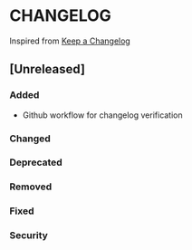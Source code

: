 # CHANGELOG
Inspired from [Keep a Changelog](https://keepachangelog.com/en/1.0.0/)

## [Unreleased]
### Added
- Github workflow for changelog verification

### Changed

### Deprecated

### Removed

### Fixed

### Security
